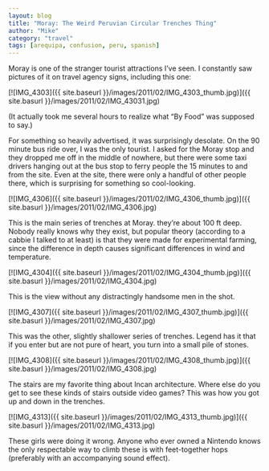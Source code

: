 ```yaml
---
layout: blog
title: "Moray: The Weird Peruvian Circular Trenches Thing"
author: "Mike"
category: "travel"
tags: [arequipa, confusion, peru, spanish]
---
```


Moray is one of the stranger tourist attractions I’ve seen. I constantly saw pictures of it on travel agency signs, including this one:

[![IMG_4303]({{ site.baseurl }}/images/2011/02/IMG_4303_thumb.jpg)]({{ site.basurl }}/images/2011/02/IMG_43031.jpg)

(It actually took me several hours to realize what “By Food” was supposed to say.)

For something so heavily advertised, it was surprisingly desolate. On the 90 minute bus ride over, I was the only tourist. I asked for the Moray stop and they dropped me off in the middle of nowhere, but there were some taxi drivers hanging out at the bus stop to ferry people the 15 minutes to and from the site. Even at the site, there were only a handful of other people there, which is surprising for something so cool-looking.

[![IMG_4306]({{ site.baseurl }}/images/2011/02/IMG_4306_thumb.jpg)]({{ site.basurl }}/images/2011/02/IMG_4306.jpg)

This is the main series of trenches at Moray. they’re about 100 ft deep. Nobody really knows why they exist, but popular theory (according to a cabbie I talked to at least) is that they were made for experimental farming, since the difference in depth causes significant differences in wind and temperature.

[![IMG_4304]({{ site.baseurl }}/images/2011/02/IMG_4304_thumb.jpg)]({{ site.basurl }}/images/2011/02/IMG_4304.jpg)

This is the view without any distractingly handsome men in the shot.

[![IMG_4307]({{ site.baseurl }}/images/2011/02/IMG_4307_thumb.jpg)]({{ site.basurl }}/images/2011/02/IMG_4307.jpg)

This was the other, slightly shallower series of trenches. Legend has it that if you enter but are not pure of heart, you turn into a small pile of stones.

[![IMG_4308]({{ site.baseurl }}/images/2011/02/IMG_4308_thumb.jpg)]({{ site.basurl }}/images/2011/02/IMG_4308.jpg)

The stairs are my favorite thing about Incan architecture. Where else do you get to see these kinds of stairs outside video games? This was how you got up and down in the trenches.

[![IMG_4313]({{ site.baseurl }}/images/2011/02/IMG_4313_thumb.jpg)]({{ site.basurl }}/images/2011/02/IMG_4313.jpg)

These girls were doing it wrong. Anyone who ever owned a Nintendo knows the only respectable way to climb these is with feet-together hops (preferably with an accompanying sound effect).